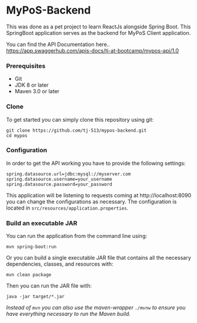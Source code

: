 # MyPoS-Backend

This was done as a pet project to learn ReactJs alongside Spring Boot.
This SpringBoot application serves as the backend for MyPoS Client application.

You can find the API Documentation here..
https://app.swaggerhub.com/apis-docs/tj-at-bootcamp/mypos-api/1.0

### Prerequisites
* Git
* JDK 8 or later
* Maven 3.0 or later

### Clone
To get started you can simply clone this repository using git:
```
git clone https://github.com/tj-513/mypos-backend.git
cd mypos
```

### Configuration
In order to get the API working you have to provide the following settings:
```
spring.datasource.url=jdbc:mysql://myserver.com
spring.datasource.username=your_username
spring.datasource.password=your_password
```
This application will be listening to requests coming at http://localhost:8090 you can change the configurations as necessary.
The configuration is located in `src/resources/application.properties`.



### Build an executable JAR
You can run the application from the command line using:
```
mvn spring-boot:run
```
Or you can build a single executable JAR file that contains all the necessary dependencies, classes, and resources with:
```
mvn clean package
```
Then you can run the JAR file with:
```
java -jar target/*.jar
```

*Instead of `mvn` you can also use the maven-wrapper `./mvnw` to ensure you have everything necessary to run the Maven build.*
